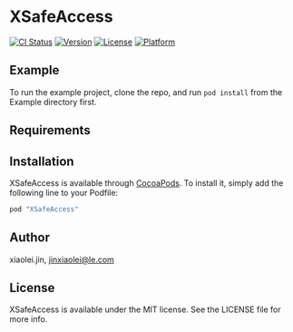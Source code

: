 # XSafeAccess

[![CI Status](http://img.shields.io/travis/xiaolei.jin/XSafeAccess.svg?style=flat)](https://travis-ci.org/xiaolei.jin/XSafeAccess)
[![Version](https://img.shields.io/cocoapods/v/XSafeAccess.svg?style=flat)](http://cocoapods.org/pods/XSafeAccess)
[![License](https://img.shields.io/cocoapods/l/XSafeAccess.svg?style=flat)](http://cocoapods.org/pods/XSafeAccess)
[![Platform](https://img.shields.io/cocoapods/p/XSafeAccess.svg?style=flat)](http://cocoapods.org/pods/XSafeAccess)

## Example

To run the example project, clone the repo, and run `pod install` from the Example directory first.

## Requirements

## Installation

XSafeAccess is available through [CocoaPods](http://cocoapods.org). To install
it, simply add the following line to your Podfile:

```ruby
pod "XSafeAccess"
```

## Author

xiaolei.jin, jinxiaolei@le.com

## License

XSafeAccess is available under the MIT license. See the LICENSE file for more info.
